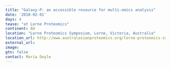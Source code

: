 ```yaml
---
title: "Galaxy-P: an accessible resource for multi-omics analysis"
date: '2018-02-01'
days: 4
tease: "at Lorne Proteomics"
continent: AU
location: "Lorne Proteomics Symposium, Lorne, Victoria, Australia"
location_url: http://www.australasianproteomics.org/lorne-proteomics-symposium-2018/
external_url: 
image: 
gtn: false
contact: Maria Doyle
---
```

